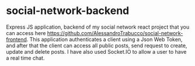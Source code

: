 # social-network-backend
Express JS application, backend of my social network react project that you can access here https://github.com/AlessandroTrabucco/social-network-frontend.
This application authenticates a client using a Json Web Token, and after that the client can access all public posts, send request to create, update and delete posts. I have also used Socket.IO to allow a user to have a real time chat. 
